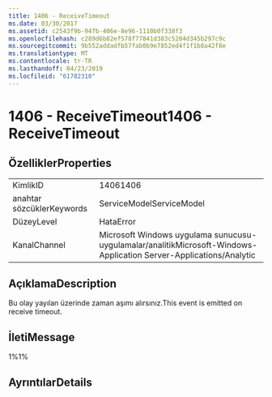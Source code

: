 ```yaml
---
title: 1406 - ReceiveTimeout
ms.date: 03/30/2017
ms.assetid: c2543f9b-94fb-406e-8e96-1110b0f338f3
ms.openlocfilehash: c289d6b82ef578f77841d383c5204d345b297c9c
ms.sourcegitcommit: 9b552addadfb57fab0b9e7852ed4f1f1b8a42f8e
ms.translationtype: MT
ms.contentlocale: tr-TR
ms.lasthandoff: 04/23/2019
ms.locfileid: "61782310"
---
```

# <a name="1406---receivetimeout"></a><span data-ttu-id="964f1-102">1406 - ReceiveTimeout</span><span class="sxs-lookup"><span data-stu-id="964f1-102">1406 - ReceiveTimeout</span></span>
## <a name="properties"></a><span data-ttu-id="964f1-103">Özellikler</span><span class="sxs-lookup"><span data-stu-id="964f1-103">Properties</span></span>  
  
|||  
|-|-|  
|<span data-ttu-id="964f1-104">Kimlik</span><span class="sxs-lookup"><span data-stu-id="964f1-104">ID</span></span>|<span data-ttu-id="964f1-105">1406</span><span class="sxs-lookup"><span data-stu-id="964f1-105">1406</span></span>|  
|<span data-ttu-id="964f1-106">anahtar sözcükler</span><span class="sxs-lookup"><span data-stu-id="964f1-106">Keywords</span></span>|<span data-ttu-id="964f1-107">ServiceModel</span><span class="sxs-lookup"><span data-stu-id="964f1-107">ServiceModel</span></span>|  
|<span data-ttu-id="964f1-108">Düzey</span><span class="sxs-lookup"><span data-stu-id="964f1-108">Level</span></span>|<span data-ttu-id="964f1-109">Hata</span><span class="sxs-lookup"><span data-stu-id="964f1-109">Error</span></span>|  
|<span data-ttu-id="964f1-110">Kanal</span><span class="sxs-lookup"><span data-stu-id="964f1-110">Channel</span></span>|<span data-ttu-id="964f1-111">Microsoft Windows uygulama sunucusu-uygulamalar/analitik</span><span class="sxs-lookup"><span data-stu-id="964f1-111">Microsoft-Windows-Application Server-Applications/Analytic</span></span>|  
  
## <a name="description"></a><span data-ttu-id="964f1-112">Açıklama</span><span class="sxs-lookup"><span data-stu-id="964f1-112">Description</span></span>  
 <span data-ttu-id="964f1-113">Bu olay yayılan üzerinde zaman aşımı alırsınız.</span><span class="sxs-lookup"><span data-stu-id="964f1-113">This event is emitted on receive timeout.</span></span>  
  
## <a name="message"></a><span data-ttu-id="964f1-114">İleti</span><span class="sxs-lookup"><span data-stu-id="964f1-114">Message</span></span>  
 <span data-ttu-id="964f1-115">1%</span><span class="sxs-lookup"><span data-stu-id="964f1-115">1%</span></span>  
  
## <a name="details"></a><span data-ttu-id="964f1-116">Ayrıntılar</span><span class="sxs-lookup"><span data-stu-id="964f1-116">Details</span></span>
